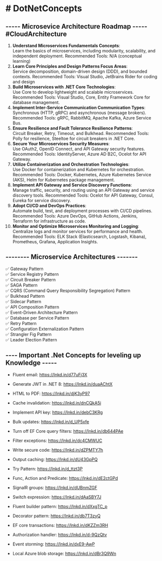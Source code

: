 # # DotNetConcepts

## ----- Microsevice Architecture Roadmap ----- #CloudArchitecture

1. **Understand Microservices Fundamentals Concepts**: <br/>
   Learn the basics of microservices, including modularity, scalability, and
   independent deployment.
   Recommended Tools: N/A (conceptual learning)
2. **Learn Core Principles and Design Patterns Focus Areas**: <br/>
   Service decomposition, domain-driven design (DDD), and bounded
   contexts.
   Recommended Tools: Visual Studio, JetBrains Rider for coding and design
3. **Build Microservices with .NET Core Technologies**: <br/>
   Use Core to develop lightweight and scalable microservices.
   Recommended Tools: Visual Studio, Core, Entity Framework Core for database
   management.
4. **Implement Inter-Service Communication Communication Types**: <br/>
   Synchronous (HTTP, gRPC) and asynchronous (message
   brokers).
   Recommended Tools: gRPC, RabbitMQ, Apache Kafka, Azure Service Bus.
5. **Ensure Resilience and Fault Tolerance Resilience Patterns**: <br/>
   Circuit Breaker, Retry, Timeout, and Bulkhead.
   Recommended Tools: Polly for resilience, Steeltoe for circuit breakers in .NET Core.
6. **Secure Your Microservices Security Measures**: <br/>
   Use OAuth2, OpenID Connect, and API Gateway security features.
   Recommended Tools: IdentityServer, Azure AD B2C, Ocelot for API Gateway.
7. **Utilize Containerization and Orchestration Technologies**: <br/>
   Use Docker for containerization and Kubernetes for orchestration.
   Recommended Tools: Docker, Kubernetes, Azure Kubernetes Service (AKS), Helm for
   Kubernetes package management.
8. **Implement API Gateway and Service Discovery Functions**: <br/>
   Manage traffic, security, and routing using an API Gateway and service
   discovery tools.
   Recommended Tools: Ocelot for API Gateway, Consul, Eureka for service discovery.
9. **Adopt CI/CD and DevOps Practices**: <br/>
   Automate build, test, and deployment processes with CI/CD pipelines.
   Recommended Tools: Azure DevOps, GitHub Actions, Jenkins, Terraform for
   infrastructure as code.
10. **Monitor and Optimize Microservices Monitoring and Logging**: <br/>
    Centralize logs and monitor services for performance and
    health.
    Recommended Tools: ELK Stack (Elasticsearch, Logstash, Kibana), Prometheus, Grafana,
    Application Insights.

## -------- Microservice Architectures -------

✅ Gateway Pattern <br/>
✅ Service Registry Pattern <br/>
✅ Circuit Breaker Pattern <br/>
✅ SAGA Pattern <br/>
✅ CQRS (Command Query Responsibility Segregation) Pattern <br/>
✅ Bulkhead Pattern <br/>
✅ Sidecar Pattern <br/>
✅ API Composition Pattern <br/>
✅ Event-Driven Architecture Pattern <br/>
✅ Database per Service Pattern <br/>
✅ Retry Pattern <br/>
✅ Configuration Externalization Pattern <br/>
✅ Strangler Fig Pattern <br/>
✅ Leader Election Pattern <br/>

## ---- Important .Net Concepts for leveling up Knowledge -----

- Fluent email: https://lnkd.in/d77uFj3X

- Generate JWT in .NET 8: https://lnkd.in/duaAChtX

- HTML to PDF: https://lnkd.in/djK3yP97

- Cache invalidation: https://lnkd.in/dnCQkA5i

- Implement API key: https://lnkd.in/debC3KRg

- Bulk updates: https://lnkd.in/d_UP5xfe

- Turn off EF Core query filters: https://lnkd.in/db644PAe

- Filter exceptions: https://lnkd.in/dc4CMWUC

- Write secure code: https://lnkd.in/dZPMTY7h

- Output caching: https://lnkd.in/dU43GpPQ

- Try Pattern: https://lnkd.in/d_ttzt3P

- Func, Action and Predicate: https://lnkd.in/dE2ctGPd

- SignalR groups: https://lnkd.in/dUBnmZGF

- Switch expression: https://lnkd.in/dAaSBY7J

- Fluent builder pattern: https://lnkd.in/dXxgTC_p

- Decorator pattern: https://lnkd.in/db7T3zyQ

- EF core transactions: https://lnkd.in/dKZZm3RH

- Authorization handler: https://lnkd.in/d-9QzQtv

- Event storming: https://lnkd.in/dxE9-AwP

- Local Azure blob storage: https://lnkd.in/dBr3Q9Wn
